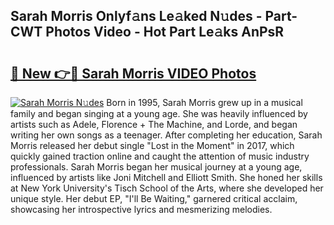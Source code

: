 ## Sarah Morris Onlyf𝚊ns Le𝚊ked N𝚞des - Part-CWT Photos Video - Hot Part Le𝚊ks AnPsR

# <h2><a href="http://ab71522.deff.icu/?id=Sarah+Morris">🔗 New 👉🔴 Sarah Morris VIDEO Photos</a></h2>

[![Sarah Morris N𝚞des](https://i.imgur.com/rIISA9y.gif)](http://ab71522.deff.icu/?id=Sarah+Morris)
Born in 1995, Sarah Morris grew up in a musical family and began singing at a young age. She was heavily influenced by artists such as Adele, Florence + The Machine, and Lorde, and began writing her own songs as a teenager. After completing her education, Sarah Morris released her debut single "Lost in the Moment" in 2017, which quickly gained traction online and caught the attention of music industry professionals. Sarah Morris began her musical journey at a young age, influenced by artists like Joni Mitchell and Elliott Smith. She honed her skills at New York University's Tisch School of the Arts, where she developed her unique style. Her debut EP, "I'll Be Waiting," garnered critical acclaim, showcasing her introspective lyrics and mesmerizing melodies.
